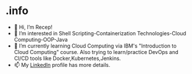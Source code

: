 # .info
- 👋 Hi, I’m Recep!
- 👀 I’m interested in Shell Scripting-Containerization Technologies-Cloud Computing-OOP-Java
- 🌱 I’m currently learning Cloud Computing via IBM's "Introduction to Cloud Computing" course. Also trying to learn/practice DevOps and CI/CD tools like Docker,Kubernetes,Jenkins.
- 📫 My [LinkedIn](https://www.linkedin.com/in/rggokmen/) profile has more details.